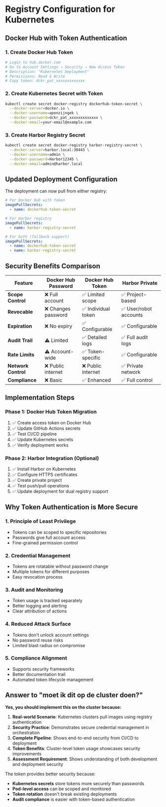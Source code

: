 # Registry Configuration for Kubernetes

## Docker Hub with Token Authentication

### 1. Create Docker Hub Token
```bash
# Login to hub.docker.com
# Go to Account Settings → Security → New Access Token
# Description: "Kubernetes Deployment"
# Permissions: Read & Write
# Copy token: dckr_pat_xxxxxxxxxxxxx
```

### 2. Create Kubernetes Secret with Token
```bash
kubectl create secret docker-registry dockerhub-token-secret \
  --docker-server=docker.io \
  --docker-username=apenzijngek \
  --docker-password=dckr_pat_xxxxxxxxxxxxx \
  --docker-email=your-email@example.com
```

### 3. Create Harbor Registry Secret
```bash
kubectl create secret docker-registry harbor-registry-secret \
  --docker-server=harbor.local:30443 \
  --docker-username=admin \
  --docker-password=Harbor12345 \
  --docker-email=admin@harbor.local
```

## Updated Deployment Configuration

The deployment can now pull from either registry:

```yaml
# For Docker Hub with token
imagePullSecrets:
  - name: dockerhub-token-secret

# For Harbor registry  
imagePullSecrets:
  - name: harbor-registry-secret

# For both (fallback support)
imagePullSecrets:
  - name: dockerhub-token-secret
  - name: harbor-registry-secret
```

## Security Benefits Comparison

| Feature | Docker Hub Password | Docker Hub Token | Harbor Private |
|---------|-------------------|------------------|----------------|
| **Scope Control** | ❌ Full account | ✅ Limited scope | ✅ Project-based |
| **Revocable** | ❌ Changes password | ✅ Individual token | ✅ User/robot accounts |
| **Expiration** | ❌ No expiry | ✅ Configurable | ✅ Configurable |
| **Audit Trail** | ⚠️ Limited | ✅ Detailed logs | ✅ Full audit logs |
| **Rate Limits** | ⚠️ Account-wide | ✅ Token-specific | ✅ Configurable |
| **Network Control** | ❌ Public internet | ❌ Public internet | ✅ Private network |
| **Compliance** | ❌ Basic | ✅ Enhanced | ✅ Full control |

## Implementation Steps

### Phase 1: Docker Hub Token Migration
1. ✅ Create access token on Docker Hub
2. ✅ Update GitHub Actions secrets
3. ✅ Test CI/CD pipeline
4. ✅ Update Kubernetes secrets
5. ✅ Verify deployment works

### Phase 2: Harbor Integration (Optional)
1. ✅ Install Harbor on Kubernetes
2. ✅ Configure HTTPS certificates
3. ✅ Create private project
4. ✅ Test push/pull operations
5. ✅ Update deployment for dual registry support

## Why Token Authentication is More Secure

### 1. **Principle of Least Privilege**
- Tokens can be scoped to specific repositories
- Passwords give full account access
- Fine-grained permission control

### 2. **Credential Management**
- Tokens are rotatable without password change
- Multiple tokens for different purposes
- Easy revocation process

### 3. **Audit and Monitoring**
- Token usage is tracked separately
- Better logging and alerting
- Clear attribution of actions

### 4. **Reduced Attack Surface**
- Tokens don't unlock account settings
- No password reuse risks
- Limited blast radius on compromise

### 5. **Compliance Alignment**
- Supports security frameworks
- Better documentation trail
- Automated token lifecycle management

## Answer to "moet ik dit op de cluster doen?"

**Yes, you should implement this on the cluster because:**

1. **Real-world Scenario**: Kubernetes clusters pull images using registry authentication
2. **Security Practice**: Demonstrates secure credential management in orchestration
3. **Complete Pipeline**: Shows end-to-end security from CI/CD to deployment
4. **Token Benefits**: Cluster-level token usage showcases security improvements
5. **Assessment Requirement**: Shows understanding of both development and deployment security

The token provides better security because:
- **Kubernetes secrets** store tokens more securely than passwords
- **Pod-level access** can be scoped and monitored
- **Token rotation** doesn't break existing deployments
- **Audit compliance** is easier with token-based authentication
